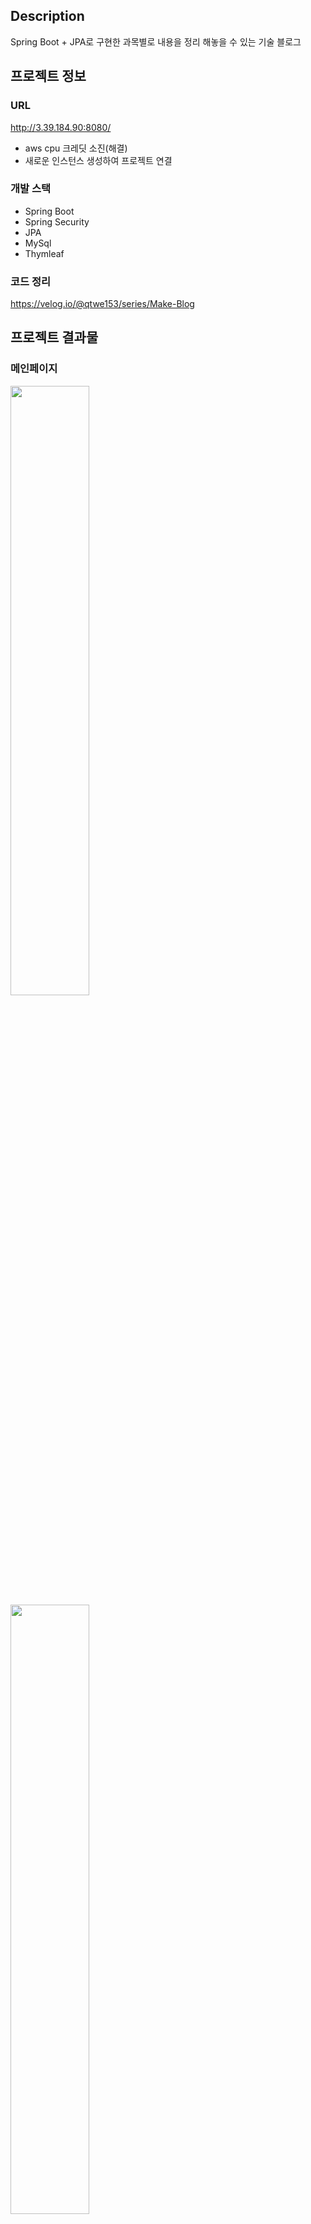 ## Description
Spring Boot + JPA로 구현한 과목별로 내용을 정리 해놓을 수 있는 기술 블로그

## 프로젝트 정보
### URL
http://3.39.184.90:8080/
- aws cpu 크레딧 소진(해결)
- 새로운 인스턴스 생성하여 프로젝트 연결

### 개발 스택
- Spring Boot
- Spring Security
- JPA
- MySql
- Thymleaf

### 코드 정리
https://velog.io/@qtwe153/series/Make-Blog 

## 프로젝트 결과물

### 메인페이지
<img src = "https://user-images.githubusercontent.com/68144687/175265333-775c9241-327f-453e-b12a-562966f17eb6.png"  width="50%" height="50%"> 
<img src = "https://user-images.githubusercontent.com/68144687/175265454-8f809e28-8ae7-47b0-84a6-c50caf9783e3.png"  width="50%" height="50%"> 

- 로그인 전 페이지, 로그인 후 페이지
- 최근에 작성된 포스터가 과목별로 두개씩 

### 회원가입 및 로그인 
![ezgif com-gif-maker (9)](https://user-images.githubusercontent.com/68144687/175268625-5a67212d-812b-459e-bb49-754bb6aa820a.gif)
![ezgif com-gif-maker (10)](https://user-images.githubusercontent.com/68144687/175268836-136d0cc3-bfa0-461f-abc3-629331f98281.gif)
- 이름, 아이디, 비밀번호는 필수 입력이며, 아이디 중복되면 안됨
- 비밀번호는 8~16자 영문 대 소문자, 숫자, 특수문자를 사용
### 과목별 리스트 및 과목 추가 기능
![ezgif com-gif-maker (11)](https://user-images.githubusercontent.com/68144687/175269184-e4bc99d3-f5b1-4308-b274-ceb33e3a7367.gif)
- 과목명과 요일을 만족하는 과목 리스트 검색
- 과목명과 요일 하나만 선택해서 검색 가능
- 과목 추가, 검색 
### 게시판 형태의 글 기록
![ezgif com-gif-maker (12)](https://user-images.githubusercontent.com/68144687/175269532-50f2a8ac-df01-4813-a0b2-fbea6bf57feb.gif)
- 게시판 형태의 내용 기록
- 글쓰기, 수정, 삭제 기능

## update!
### 게시글 작성 시 마크다운 적용
- 마크다운 문법 사용 가능
### 현재 게시글에서 바로 이전, 다음 게시글로 넘어가는 기능
### 로그인 실패시 오류메시지 출력
### 기타
- 과목 요일 검색 라디오 버튼 체크 해제 기능
- 리뷰리스트 페이지에서 과목 선택 페이지로 넘어가는 기능







